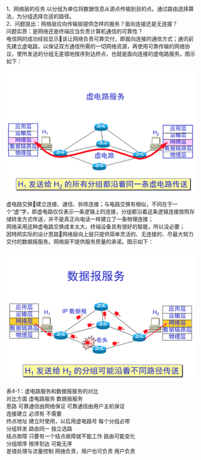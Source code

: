 1、网络层的任务 以分组为单位将数据信息从源点传输到目的点。通过路由选择算法，为分组选择合适的路径。  
2、问题提出：网络层应向传输层提供怎样的服务？面向连接还是无连接？  
问题实质：是网络还是终端应当负责计算机通信的可靠性？   
电信网的成功经验显示该让网络负责可靠交付，即面向连接的通信方式；通讯前先建立虚电路，以保证双方通信所需的一切网络资源，再使用可靠传输的网络协议，使所发送的分组无差错地按序到达终点，也就是面向连接的虚电路服务。图示如下：

![](/assets/虚电路服务.png)

虚电路交换建立连接、通信、拆除连接；与电路交换有相似，不同在于一个“虚“字，即虚电路仅仅表示一条逻辑上的连接，分组都沿着这条逻辑连接按照存储转发方式传送，并不是真正向电话一样建立了一条物理连接；  
    网络采用这种虚电路交换成本太大，终端设备具有很好的智能，所以没必要；  
因特网实际的设计思路网络层向上层只提供简单灵活的、无连接的、尽最大努力交付的数据报服务。网络层不提供服务质量的承诺。图示如下：

![](/assets/数据报服务png)

表4-1：虚电路服务和数据报服务的对比  
对比方面    虚电路服务    数据报服务  
思路    可靠通信由网络保证    可靠通信由用户主机保证  
连接建立    必须有    不需要  
终点地址    建立时使用，以后用虚电路号    每个分组必带  
分组转发    路由同一    独立选路  
结点故障    只要有一个结点故障就不能工作    路由可能变化  
分组顺序    按序到达    可能无序  
差错处理与流量控制    网络负责，用户也可负责    用户负责


